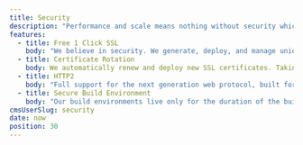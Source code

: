 ```yaml
---
title: Security
description: "Performance and scale means nothing without security which is why netlify offers it all, from free automised SSL, and HTTP2 as default, to instant password protection and secure build environments."
features:
  - title: Free 1 Click SSL
    body: "We believe in security. We generate, deploy, and manage unique SSL certificates for each site with a literal one click. And it’s completely free."
  - title: Certificate Rotation
    body: We automatically renew and deploy new SSL certificates. Taking the chore out of Certificate management.
  - title: HTTP2
    body: "Full support for the next generation web protocol, built for better performance and more efficient asset loading."
  - title: Secure Build Environment
    body: "Our build environments live only for the duration of the build. Combined with a build cache, we ensure that each build is fast and fully isolated."
cmsUserSlug: security
date: now
position: 30
---
```



